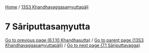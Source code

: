 
[Home](/) / [13S3 Khandhavaggasaṃyuttapāḷi](../13S3.md)

# 7 Sāriputtasaṃyutta


[Go to previous page (6.1.10 Khandhasutta)](6/6.1/6.1.10.md) / [Go to parent page (13S3 Khandhavaggasaṃyuttapāḷi)](0.md) / [Go to next page (7.1 Sāriputtavagga)](7/7.1.md)


